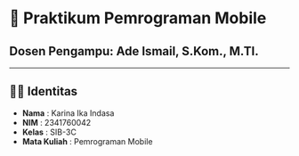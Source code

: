 # 📱 Praktikum Pemrograman Mobile  

## Dosen Pengampu: Ade Ismail, S.Kom., M.TI.

---

## 🙋‍♀️ Identitas  
- **Nama**  : Karina Ika Indasa  
- **NIM**   : 2341760042  
- **Kelas** : SIB-3C  
- **Mata Kuliah** : Pemrograman Mobile  
